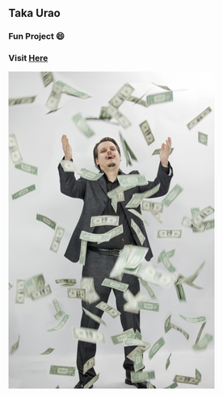 ## Taka Urao

### Fun Project :smile:
### Visit [Here](https://brainiac2677.github.io/Taka-Urao/#/)
![](public/assets/images/money.jpg)

